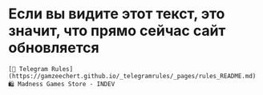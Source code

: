 # Если вы видите этот текст, это значит, что прямо сейчас сайт обновляется
  
    [📜 Telegram Rules](https://gamzeechert.github.io/_telegramrules/_pages/rules_README.md)
    🛍️ Madness Games Store - INDEV
